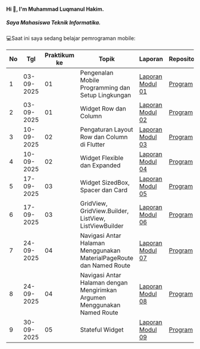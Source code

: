 #### Hi 👋, I'm Muhammad Luqmanul Hakim. 
##### Saya Mahasiswa Teknik Informatika.

💻Saat ini saya sedang belajar pemrograman mobile:

| No  | Tgl  | Praktikum ke  | Topik  | Laporan | Repository |
| ------------ | ------------ | ------------ | ------------ | ------------ | ------------ | 
|  1 | 03-09-2025  | 01  | Pengenalan Mobile Programming dan Setup Lingkungan  | [Laporan Modul 01](https://docs.google.com/document/d/1cWImQA9VLF50SlftX7pqrcalHG7uecvdinEmXcF_l1A/edit?usp=sharing "Laporan Modul 01") | [Program](https://github.com/luqelha/modul1-introduction "Repository") |
|  2 | 03-09-2025  | 01  | 	Widget Row dan Column  | [Laporan Modul 02](https://docs.google.com/document/d/1FI1yqgEz8n5h0r6ZtNdQJz-h9pH3_5ZKvwiC3ueBuwU/edit?usp=sharing "Laporan Modul 02") | [Program](https://github.com/luqelha/modul2-row_and_column "Repository") |
|  3 | 10-09-2025  | 02  | Pengaturan Layout Row dan Column di Flutter  | [Laporan Modul 03](https://docs.google.com/document/d/1k-mduxr6AMFDb9iRgLcEwB2sFRWZ1rdC4hHnXmhD4S4/edit?usp=sharing "Laporan Modul 03") | [Program](https://github.com/luqelha/modul3-row_column_layout_settings "Repository") |
|  4 | 10-09-2025  | 02  | Widget Flexible dan Expanded  | [Laporan Modul 04](https://docs.google.com/document/d/1JQuzww001j59XwWrlDbMEMiStbEvnTv_uhZuL2a4GPs/edit?usp=sharing "Laporan Modul 04") | [Program](https://github.com/luqelha/modul4-widget_flexible_expanded "Repository") |
|  5 | 17-09-2025  | 03  | Widget SizedBox, Spacer dan Card  | [Laporan Modul 05](https://docs.google.com/document/d/173qNpkgCUiK4YNug0M8TJ4111cxHsm3c_RwJVMQpX_c/edit?usp=sharing "Laporan Modul 05") | [Program](https://github.com/luqelha/modul5-music_card "Repository") |
|  6 | 17-09-2025  | 03  | GridView, GridView.Builder, ListView, ListViewBuilder  | [Laporan Modul 06](https://docs.google.com/document/d/1OoK4uKmH15CdB2QhPcfP6TNkPJ_Dbf1hw_83ju9KdpM/edit?usp=sharing "Laporan Modul 06") | [Program](https://github.com/luqelha/modul6-game_ui/tree/main "Repository") |
|  7 | 24-09-2025  | 04  | Navigasi Antar Halaman Menggunakan MaterialPageRoute dan Named Route | [Laporan Modul 07](https://docs.google.com/document/d/1IU_fIJbowGl9V0vsRDi9J4Vpt2PmPHm97GH0Fvammbo/edit?usp=sharing "Laporan Modul 07") | [Program](https://github.com/luqelha/modul7-navigator "Repository") |
|  8 | 24-09-2025  | 04  | Navigasi Antar Halaman dengan Mengirimkan Argumen Menggunakan Named Route  | [Laporan Modul 08](https://docs.google.com/document/d/1Gx70ZsroE3QVQ2qn63c9LuMk4kKTTm2AyEd7vcN44hw/edit?usp=sharing "Laporan Modul 08") | [Program](https://github.com/luqelha/modul8-game_navigation "Repository") |
|  9 | 30-09-2025  | 05  | Stateful Widget  | [Laporan Modul 09](https://docs.google.com/document/d/1tmkD5mCBvgYWFWIpeLkgK2Xwl3H1C3qBzp02RbzRP_g/edit?usp=sharing "Laporan Modul 09") | [Program](https://github.com/luqelha/modul9-tasbih_app/tree/main "Repository") |

